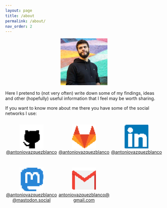 ```yaml
---
layout: page
title: /about
permalink: /about/
nav_order: 2
---
```


<p align="center"><img width=150 src="someone.jpg"></p>

Here I pretend to (not very often) write down some of my findings, ideas and other (hopefully) useful information that I feel may be worth sharing.

If you want to know more about me there you have some of the social networks I use:

<style>
  .flex-container {
    display: flex;
    flex-wrap: wrap;
  }
  .flex-container > div {
    flex: 0 0 auto;
    width: 33.33333%;
    text-align: center;
    padding-top: 1em;
    margin-bottom: 2em;
    word-wrap: break-word;
  }
  .flex-container > div > a {
    display: block;
  }
  .flex-container > div > a > img {
    width: 45%;
  }

</style>

<div class="flex-container">
  <div>
    <a href="https://github.com/antoniovazquezblanco/">
      <img src="github.png" /><br />
      <span>@antoniovazquezblanco</span>
    </a>
  </div>
  <div>
    <a href="https://gitlab.com/antoniovazquezblanco/">
      <img src="gitlab.png" /><br />
      <span>@antoniovazquezblanco</span>
    </a>
  </div>
  <div>
    <a href="https://linkedin.com/in/antoniovazquezblanco/">
      <img src="linkedin.png" /><br />
      <span>@antoniovazquezblanco</span>
    </a>
  </div>
  <div>
    <a href="https://mastodon.social/@antoniovazquezblanco">
      <img src="mastodon.png" /><br />
      <span>@antoniovazquezblanco@mastodon.social</span>
    </a>
  </div>
  <div>
    <a href="mailto:antoniovazquezblanco@gmail.com">
      <img src="mail.png" /><br />
      <span>antoniovazquezblanco@gmail.com</span>
    </a>
  </div>
</div>
